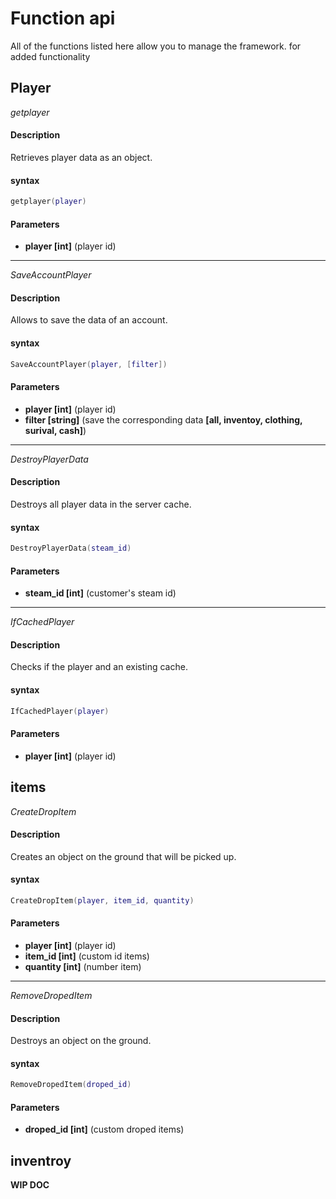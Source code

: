# Function api
All of the functions listed here allow you to manage the framework. for added functionality

## Player

*getplayer*
#### Description
Retrieves player data as an object.
#### syntax
```lua 
getplayer(player)
```
#### Parameters
- **player [int]** (player id)

------------

*SaveAccountPlayer*
#### Description
Allows to save the data of an account.
#### syntax
```lua 
SaveAccountPlayer(player, [filter])
```
#### Parameters
- **player [int]** (player id)
- **filter [string]** (save the corresponding data **[all, inventoy, clothing, surival, cash]**)


------------

*DestroyPlayerData*
#### Description
Destroys all player data in the server cache.
#### syntax
```lua 
DestroyPlayerData(steam_id)
```
#### Parameters
- **steam_id [int]** (customer's steam id)

------------

*IfCachedPlayer*
#### Description
Checks if the player and an existing cache.
#### syntax
```lua 
IfCachedPlayer(player)
```
#### Parameters
- **player [int]** (player id)

## items
*CreateDropItem*
#### Description
Creates an object on the ground that will be picked up.
#### syntax
```lua 
CreateDropItem(player, item_id, quantity)
```
#### Parameters
- **player [int]** (player id)
- **item_id [int]** (custom id items)
- **quantity [int]** (number item)

------------

*RemoveDropedItem*
#### Description
Destroys an object on the ground.
#### syntax
```lua 
RemoveDropedItem(droped_id)
```
#### Parameters
- **droped_id [int]** (custom droped items)


## inventroy
**WIP DOC**




